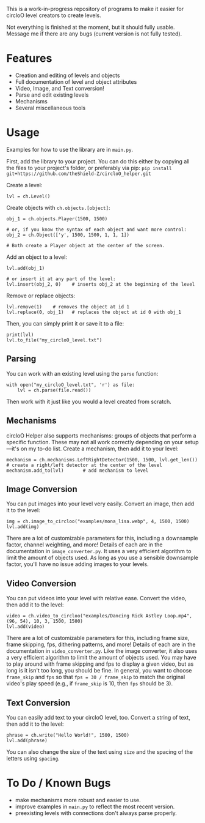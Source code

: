 This is a work-in-progress repository of programs to make it easier for circloO level creators to create levels.

Not everything is finished at the moment, but it should fully usable. Message me if there are any bugs (current version is not fully tested).

# Features

- Creation and editing of levels and objects
- Full documentation of level and object attributes
- Video, Image, and Text conversion!
- Parse and edit existing levels
- Mechanisms
- Several miscellaneous tools

# Usage

Examples for how to use the library are in `main.py`.

First, add the library to your project. You can do this either by copying all the files to your project's folder, or preferably via pip:
`pip install git+https://github.com/theShield-Z/circloO_helper.git`


Create a level:
```
lvl = ch.Level()
```

Create objects with `ch.objects.[object]`:
```
obj_1 = ch.objects.Player(1500, 1500)

# or, if you know the syntax of each object and want more control:
obj_2 = ch.Object(['y', 1500, 1500, 1, 1, 1])

# Both create a Player object at the center of the screen.
```

Add an object to a level:
```
lvl.add(obj_1)

# or insert it at any part of the level:
lvl.insert(obj_2, 0)    # inserts obj_2 at the beginning of the level
```

Remove or replace objects:
```
lvl.remove(1)    # removes the object at id 1
lvl.replace(0, obj_1)   # replaces the object at id 0 with obj_1
```

Then, you can simply print it or save it to a file:
```
print(lvl)
lvl.to_file("my_circloO_level.txt")
```

## Parsing

You can work with an existing level using the `parse` function:
```
with open("my_circloO_level.txt", 'r') as file:
    lvl = ch.parse(file.read())
```
Then work with it just like you would a level created from scratch.

## Mechanisms

circloO Helper also supports mechanisms: groups of objects that perform a specific function. These may not all work correctly depending on your setup—it's on my to-do list.
Create a mechanism, then add it to your level:
```
mechanism = ch.mechanisms.LeftRightDetector(1500, 1500, lvl.get_len())     # create a right/left detector at the center of the level
mechanism.add_to(lvl)       # add mechanism to level
```

## Image Conversion

You can put images into your level very easily. Convert an image, then add it to the level:
```
img = ch.image_to_circloo("examples/mona_lisa.webp", 4, 1500, 1500)
lvl.add(img)
```
There are a lot of customizable parameters for this, including a downsample factor, channel weighting, and more! Details of each are in the documentation in `image_converter.py`.
It uses a very efficient algorithm to limit the amount of objects used. As long as you use a sensible downsample factor, you'll have no issue adding images to your levels.

## Video Conversion

You can put videos into your level with relative ease. Convert the video, then add it to the level:
```
video = ch.video_to_circloo("examples/Dancing Rick Astley Loop.mp4", (96, 54), 10, 3, 1500, 1500)
lvl.add(video)
```
There are a lot of customizable parameters for this, including frame size, frame skipping, fps, dithering patterns, and more! Details of each are in the documentation in `video_converter.py`.
Like the image converter, it also uses a very efficient algorithm to limit the amount of objects used. You may have to play around with frame skipping and fps to display a given video, but as long is it isn't too long, you should be fine. In general, you want to choose `frame_skip` and `fps` so that `fps = 30 / frame_skip` to match the original video's play speed (e.g., if `frame_skip` is 10, then `fps` should be 3).

## Text Conversion

You can easily add text to your circloO level, too. Convert a string of text, then add it to the level:
```
phrase = ch.write("Hello World!", 1500, 1500)
lvl.add(phrase)
```
You can also change the size of the text using `size` and the spacing of the letters using `spacing`.


# To Do / Known Bugs

- make mechanisms more robust and easier to use.
- improve examples in `main.py` to reflect the most recent version.
- preexisting levels with connections don't always parse properly.
